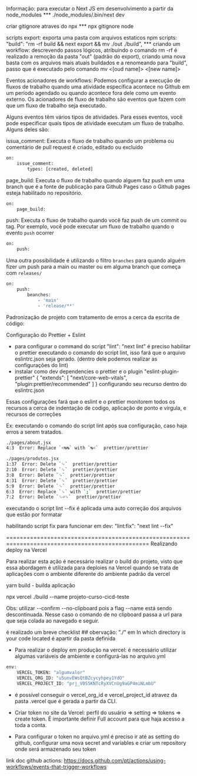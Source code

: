 Informação:
para executar o Next JS em desenvolvimento a partir da node_modules
*** ./node_modules/.bin/next dev

criar gitignore atraves do npx
*** npx gitignore node

scripts export: exporta uma pasta com arquivos estaticos
npm scripts: "build": "rm -rf build && next export && mv ./out ./build",
*** criando um workflow: descrevendo passos lógicos,
atribuindo o comando rm -rf é realizado a remoção da pasta "out" (padrão do export),
criando uma nova basta com os arquivos mais atuais buildados e a renomeando para
"build", passo que é executado pelo comando mv <[oud name]> <[new name]>

Eventos acionadores de workflows:
Podemos configurar a execução de fluxos de trabalho quando uma atividade específica acontece no
Github em um período agendado ou quando acontece fora dele como um evento externo. Os acionadores
de fluxo de trabalho são eventos que fazem com que um fluxo de trabalho seja executado.

Alguns eventos têm vários tipos de atividades. Para esses eventos, você pode especificar quais
tipos de atividade executam um fluxo de trabalho. Alguns deles são:

issua_comment: Executa o fluxo de trabalho quando um problema ou comentário de pull request é criado, editado ou excluído
```sh
on:
	issue_comment:
		types: [created, deleted]
```

page_build: Executa o fluxo de trabalho quando alguem faz push em uma branch que é a fonte de publicação para Github Pages
caso o Github pages esteja habilitado no repositório.
```sh
on:
	page_build:
```

push: Executa o fluxo de trabalho quando você faz push de um commit ou tag. Por exemplo, você pode executar um fluxo de
trabalho quando o evento <code>push</code> ocorrer
```sh
on:
	push:
```

Uma outra possibilidade é utilizando o filtro <code>branches</code> para quando alguém fizer um push para a main ou master ou
em alguma branch que começa com <code>releases/</code>
```sh
on:
	push:
		beanches:
			- 'main'
			- 'release/**'
```

Padronização de projeto com tratamento de erros a cerca da escrita de código:

Configuração do Prettier + Eslint

* para configurar o command do script "lint": "next lint" é preciso habilitar o prettier executando o comando do script lint,
isso fará que o arquivo eslintrc.json seja gerado. (dentro dele podemos realizar as configurações do lint)
* instalar como dev dependencies o prettier e o plugin "eslint-plugin-prettier"
{
  "extends": [
		"next/core-web-vitals",
		"plugin:prettier/recommended"
	]
}
configurando seu recurso dentro do eslintrc.json

Essas configurações fará que o eslint e o prettier monitorem todos os recursos a cerca de indentação de codigo,
aplicação de ponto e virgula, e recursos de correções

Ex: executando o comando do script lint após sua configuração, caso haja erros a serem tratados.
```sh
./pages/about.jsx
4:3  Error: Replace `<↹↹` with `↹<`  prettier/prettier

./pages/produtos.jsx
1:37  Error: Delete `␍`  prettier/prettier
2:10  Error: Delete `␍`  prettier/prettier
3:8  Error: Delete `␍`  prettier/prettier
4:31  Error: Delete `␍`  prettier/prettier
5:9  Error: Delete `␍`  prettier/prettier
6:3  Error: Replace `␍` with `;`  prettier/prettier
7:2  Error: Delete `␍⏎␍`  prettier/prettier
```

executando o script lint --fix é aplicada uma auto correção dos arquivos que estão por formatar

habilitando script fix para funcionar em dev:
"lint:fix": "next lint --fix"

================================================================================================
Realizando deploy na Vercel

Para realizar esta ação é necessário realizar o build do projeto, visto que essa abordagem é utilizada para
deploies na Vercel quando se trata de aplicações com o ambiente diferente do ambiente padrão da vercel

yarn build - builda aplicação

npx vercel ./build --name projeto-curso-cicd-teste

Obs: utilizar --confirm --no-clipboard pois a flag --name está sendo descontinuada. Nesse caso o comando de no clipboard passa a url para que seja colada ao navegado e seguir.

é realizado um breve checklist ## obervação: "./" em In which directory is your code located
é apartir da pasta definida


* Para realizar o deploy em produção na vercel: é necessário utilizar algumas variáveis de ambiente e configurá-las no arquivo.yml
```sh
env:
	VERCEL_TOKEN: "algumvalor"
	VERCEL_ORG_ID: "u5unvEWsQtBZcycyhpey1YdO"
	VERCEL_PROJECT_ID: "prj_V0S5KNTcRyXVCnUg9aGP4miNLmbU"
```
* é possível conseguir o vercel_org_id e vercel_project_id atravez da pasta .vercel que é gerada a partir da CLI.

* Criar token no site da Vercel:
perfil do usuário => setting => tokens => create token. É importante definir Full account para que haja acesso a toda a conta.

* Para configurar o token no arquivo.yml é preciso ir até as setting do github,
configurar uma nova secret and variables e criar um repository onde será
armazenado seu token

link doc github actions: https://docs.github.com/pt/actions/using-workflows/events-that-trigger-workflows
